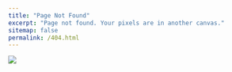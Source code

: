```yaml
---
title: "Page Not Found"
excerpt: "Page not found. Your pixels are in another canvas."
sitemap: false
permalink: /404.html
---
```


![](https://www.digitalmesh.com/blog/wp-content/uploads/2020/05/404-error.jpg)